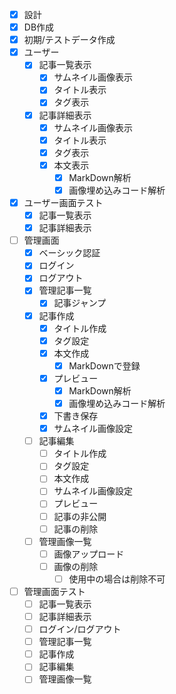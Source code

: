 - [x] 設計
- [x] DB作成
- [x] 初期/テストデータ作成
- [x] ユーザー 
    - [x] 記事一覧表示
        - [x] サムネイル画像表示
        - [x] タイトル表示
        - [x] タグ表示
    - [x] 記事詳細表示
        - [x] サムネイル画像表示
        - [x] タイトル表示
        - [x] タグ表示
        - [x] 本文表示
            - [x] MarkDown解析
            - [x] 画像埋め込みコード解析
- [x] ユーザー画面テスト
	- [x] 記事一覧表示
	- [x] 記事詳細表示
- [ ] 管理画面
	- [x] ベーシック認証
	- [x] ログイン
	- [x] ログアウト
	- [x] 管理記事一覧
		- [x] 記事ジャンプ
	- [x] 記事作成
		- [x] タイトル作成
		- [x] タグ設定
		- [x] 本文作成
			- [x] MarkDownで登録
		- [x] プレビュー
			- [x] MarkDown解析
			- [x] 画像埋め込みコード解析
		- [x] 下書き保存
		- [x] サムネイル画像設定
	- [ ] 記事編集
		- [ ] タイトル作成
		- [ ] タグ設定
		- [ ] 本文作成
		- [ ] サムネイル画像設定
		- [ ] プレビュー
		- [ ] 記事の非公開
		- [ ] 記事の削除
    - [ ] 管理画像一覧
        - [ ] 画像アップロード
        - [ ] 画像の削除
	        - [ ] 使用中の場合は削除不可
- [ ] 管理画面テスト
	- [ ] 記事一覧表示
	- [ ] 記事詳細表示
	- [ ] ログイン/ログアウト
	- [ ] 管理記事一覧
	- [ ] 記事作成
	- [ ] 記事編集
	- [ ] 管理画像一覧
